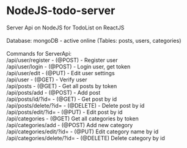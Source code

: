 # NodeJS-todo-server
Server Api on NodeJS for TodoList on ReactJS <br />
<br />
Database: mongoDB - active online (Tables: posts, users, categories) <br />
<br />
Commands for ServerApi:<br />
/api/user/register - (@POST) - Register user<br />
/api/user/login - (@POST) - Login user, get token<br />
/api/user/edit - (@PUT) - Edit user settings<br />
/api/user - (@GET) - Verify user<br />
/api/posts - (@GET) - Get all posts by token<br />
/api/posts/add - (@POST) - Add post<br />
/api/posts/id/?id= - (@GET) - Get post by id<br />
/api/posts/delete/?id= - (@DELETE) - Delete post by id<br />
/api/posts/edit/?id= - (@PUT) - Edit post by id<br />
/api/categories - (@GET) Get all categories by token<br />
/api/categories/add - (@POST) Add new category<br />
/api/categories/edit/?id= - (@PUT) Edit category name by id<br />
/api/categories/delete/?id= - (@DELETE) Delete category by id<br />

